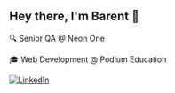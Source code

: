 <h2>Hey there, I'm Barent 👋</h2>
<p>
🔍  Senior QA @ Neon One
</p>
<p>
🎓  Web Development @ Podium Education
</p>

<!-- <h3>Me Elsewhere</h3> -->
<!-- <a href="https://blangwell.medium.com/" target="_blank">
 <img alt="Medium" src="https://img.shields.io/badge/Medium-12100E?style=for-the-badge&logo=medium&logoColor=white"/>
</a> --> 
<a href="http://linkedin.com/in/blangwell" target="_blank">
 <img alt="LinkedIn" src="https://img.shields.io/badge/linkedin-%230077B5.svg?style=for-the-badge&logo=linkedin&logoColor=white" /> 
</a>
